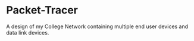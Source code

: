 # Packet-Tracer
A design of my College Network  containing multiple end user devices and data link devices.
